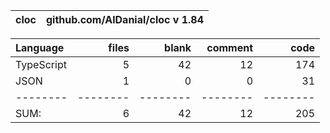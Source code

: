 cloc|github.com/AlDanial/cloc v 1.84
--- | ---

Language|files|blank|comment|code
:-------|-------:|-------:|-------:|-------:
TypeScript|5|42|12|174
JSON|1|0|0|31
--------|--------|--------|--------|--------
SUM:|6|42|12|205
